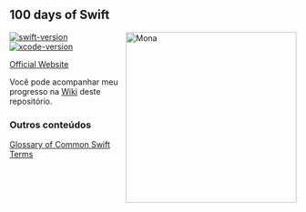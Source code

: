 ## 100 days of Swift

<img align="right" alt="Mona" height="300px" width="300px" src="https://octodex.github.com/images/tentocats.jpg" />

[![swift-version](https://img.shields.io/badge/swift-5.5-orange.svg)](https://github.com/apple/swift)
[![xcode-version](https://img.shields.io/badge/xcode-13.2-blue)](https://developer.apple.com/xcode/)

[Official Website](https://www.hackingwithswift.com/100/1)

Você pode acompanhar meu progresso na [Wiki](https://github.com/giorgiobraz/100-days-of-swift/wiki) deste repositório.

### Outros conteúdos
[Glossary of Common Swift Terms](https://www.hackingwithswift.com/glossary)

